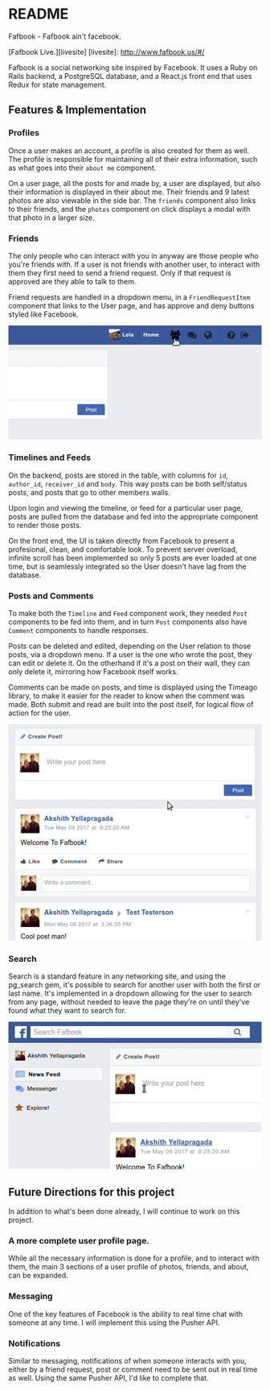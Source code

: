 # README

Fafbook - Fafbook ain't facebook.

[Fafbook Live.][livesite]
[livesite]: http://www.fafbook.us/#/

Fafbook is a social networking site inspired by Facebook. It uses a Ruby on
Rails backend, a PostgreSQL database, and a React.js front end that uses Redux
for state management.

## Features & Implementation

### Profiles

Once a user makes an account, a profile is also created for them as well. The
profile is responsible for maintaining all of their extra information, such as
what goes into their `about me` component.

On a user page, all the posts for and made by, a user are displayed, but also
their information is displayed in their about me. Their friends and 9 latest
photos are also viewable in the side bar. The `friends` component also links to
their friends, and the `photos` component on click displays a modal with that
photo in a larger size. 

### Friends 

The only people who can interact with you in anyway are those people who you're
friends with. If a user is not friends with another user, to interact with them
they first need to send a friend request. Only if that request is approved are
they able to talk to them.

Friend requests are handled in a dropdown menu, in a `FriendRequestItem`
component that links to the User page, and has approve and deny buttons styled
like Facebook.

![Friend Requests](docs/images/friend_requests.gif)

### Timelines and Feeds

On the backend, posts are stored in the table, with columns for `id`,
`author_id`, `receiver_id` and `body`. This way posts can be both self/status
posts, and posts that go to other members walls. 

Upon login and viewing the timeline, or feed for a particular user page, 
posts are pulled from the database and fed into the appropriate component to 
render those posts. 

On the front end, the UI is taken directly from Facebook to present a
profesional, clean, and comfortable look. To prevent server overload, infinite
scroll has been implemented so only 5 posts are ever loaded at one time, but is
seamlessly integrated so the User doesn't have lag from the database. 

### Posts and Comments 

To make both the `Timeline` and `Feed` component work, they needed `Post`
components to be fed into them, and in turn `Post` components also have
`Comment` components to handle responses. 

Posts can be deleted and edited, depending on the User relation to those posts,
via a dropdown menu. If a user is the one who wrote the post, they can edit or
delete it. On the otherhand if it's a post on their wall, they can only delete
it, mirroring how Facebook itself works.

Comments can be made on posts, and time is displayed using the Timeago library,
to make it easier for the reader to know when the comment was made. Both submit
and read are built into the post itself, for logical flow of action for the
user.

![New Post and Comment](docs/images/new_post.gif)

### Search

Search is a standard feature in any networking site, and using the pg_search
gem, it's possible to search for another user with both the first or last name.
It's implemented in a dropdown allowing for the user to search from any page,
without needed to leave the page they're on until they've found what they want
to search for. 

![Search](docs/images/search.gif)

## Future Directions for this project

In addition to what's been done already, I will continue to work on this
project.

### A more complete user profile page. 

While all the necessary information is done for a profile, and to interact with
them, the main 3 sections of a user profile of photos, friends, and about, can
be expanded.

### Messaging

One of the key features of Facebook is the ability to real time chat with
someone at any time. I will implement this using the Pusher API.

### Notifications 

Similar to messaging, notifications of when someone interacts with you, either
by a friend request, post or comment need to be sent out in real time as well.
Using the same Pusher API, I'd like to complete that.
